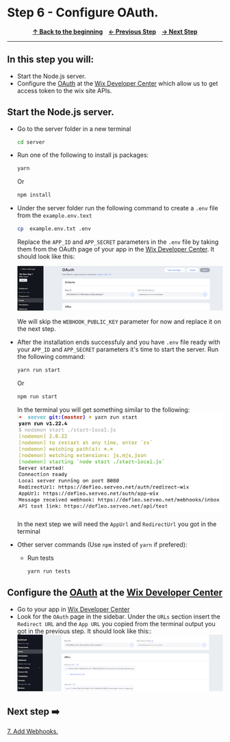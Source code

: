 # Step 6 - Configure OAuth.

<p align="center">
  <strong>
    <a href="../README.md#steps"> ↑ Back to the beginning</a>&nbsp;&nbsp;&nbsp;
    <a href="05-dashboard-component.md"> ← Previous Step</a>&nbsp;&nbsp;&nbsp;
    <a href="07-webhooks.md"> → Next Step</a>
  </strong>
</p>
<hr/>

## In this step you will:

 * Start the Node.js server.
 * Configure the [OAuth] at the [Wix Developer Center][wix-dev-center] which allow us to get access token to the wix site APIs.
 

## Start the Node.js server.

-   Go to the server folder in a new terminal
   
    ```bash
    cd server 
    ```
-  Run one of the following to install js packages:
    ```bash
    yarn 
    ```
    Or
    ```bash
    npm install 
    ```
-  Under the server folder run the following command to create a `.env` file from the `example.env.text`   
    ```bash
    cp  example.env.txt .env
    ```
    Replace the `APP_ID` and `APP_SECRET` parameters in the `.env` file by taking them from the OAuth page of your app in the [Wix Developer Center][wix-dev-center].
    It should look like this:

    ![wix development site](../images/app-id-app-secret.jpg?raw=true)
    
    We will skip the `WEBHOOK_PUBLIC_KEY` parameter for now and replace it on the next step.

-  After the installation ends successfuly and you have `.env` file ready with your `APP_ID` and `APP_SECRET` parameters it's time to start the server.
Run the following command:
    ```bash
    yarn run start 
    ```
    Or
    ```bash
    npm run start 
    ```
    In the terminal you will get something similar to the following:
    ![wix development site](../images/product-new-terminal.jpg?raw=true)
    
    In the next step we will need the `AppUrl` and `RedirectUrl` you got in the terminal

- Other server commands (Use `npm` insted of `yarn` if prefered):
    - Run tests    
        ```bash
        yarn run tests
        ```    

## Configure the [OAuth] at the [Wix Developer Center][wix-dev-center]
-   Go to your app in [Wix Developer Center][wix-dev-center]
-   Look for the `OAuth` page in the sidebar. Under the `URLs` section insert the `Redirect URL` and the `App URL` you copied from the terminal output you got in the previous step. It should look like this::
    ![wix development site](../images/oauth-appurl-redirect.jpg?raw=true)


## Next step ➡️

[7. Add Webhooks.][step07]

[pm2]: https://pm2.keymetrics.io/
[gh-back]: ../README.md#steps
[step07]: 07-webhooks.md
[wix-dev-center]: https://dev.wix.com
[OAuth]: https://dev.wix.com/api/rest/getting-started/authentication
